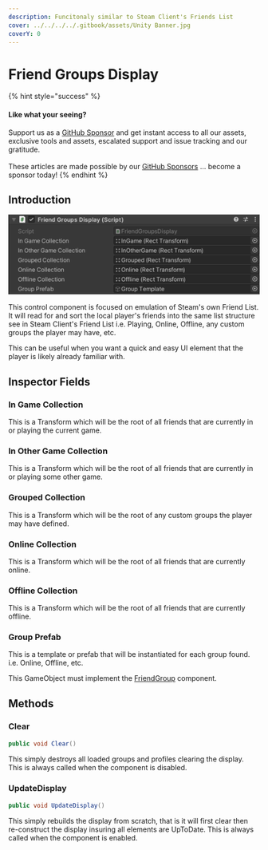 ```yaml
---
description: Funcitonaly similar to Steam Client's Friends List
cover: ../../../../.gitbook/assets/Unity Banner.jpg
coverY: 0
---
```


# Friend Groups Display

{% hint style="success" %}
#### Like what your seeing?

Support us as a [GitHub Sponsor](../../../../where-to-buy/become-a-sponsor.md) and get instant access to all our assets, exclusive tools and assets, escalated support and issue tracking and our gratitude.\
\
These articles are made possible by our [GitHub Sponsors](../../../../where-to-buy/become-a-sponsor.md) ... become a sponsor today!
{% endhint %}

## &#x20;Introduction

![](<../../../../.gitbook/assets/image (176) (1).png>)

This control component is focused on emulation of Steam's own Friend List. It will read for and sort the local player's friends into the same list structure see in Steam Client's Friend List i.e. Playing, Online, Offline, any custom groups the player may have, etc.

This can be useful when you want a quick and easy UI element that the player is likely already familiar with.&#x20;

## Inspector Fields

### In Game Collection

This is a Transform which will be the root of all friends that are currently in or playing the current game.

### In Other Game Collection

This is a Transform which will be the root of all friends that are currently in or playing some other game.

### Grouped Collection

This is a Transform which will be the root of any custom groups the player may have defined.

### Online Collection

This is a Transform which will be the root of all friends that are currently online.

### Offline Collection

This is a Transform which will be the root of all friends that are currently offline.

### Group Prefab

This is a template or prefab that will be instantiated for each group found. i.e. Online, Offline, etc.

This GameObject must implement the [FriendGroup](friend-group.md) component.

## Methods

### Clear

```csharp
public void Clear()
```

This simply destroys all loaded groups and profiles clearing the display. This is always called when the component is disabled.

### UpdateDisplay

```csharp
public void UpdateDisplay()
```

This simply rebuilds the display from scratch, that is it will first clear then re-construct the display insuring all elements are UpToDate. This is always called when the component is enabled.
